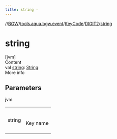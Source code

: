 ```yaml
---
title: string -
---
```

//[BGW](../../../../index.md)/[tools.aqua.bgw.event](../../index.md)/[KeyCode](../index.md)/[DIGIT2](index.md)/[string](string.md)



# string  
[jvm]  
Content  
val [string](string.md): [String](https://kotlinlang.org/api/latest/jvm/stdlib/kotlin/-string/index.html)  
More info  


## Parameters  
  
jvm  
  
| | |
|---|---|
| <a name="tools.aqua.bgw.event/KeyCode.DIGIT2/string/#/PointingToDeclaration/"></a>string| <a name="tools.aqua.bgw.event/KeyCode.DIGIT2/string/#/PointingToDeclaration/"></a><br><br>Key name<br><br>|
  
  



